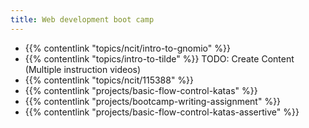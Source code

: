 ```yaml
---
title: Web development boot camp
---
```

 - {{% contentlink "topics/ncit/intro-to-gnomio" %}}
 - {{% contentlink "topics/intro-to-tilde" %}} TODO: Create Content (Multiple instruction videos)
 - {{% contentlink "topics/ncit/115388" %}} 
 - {{% contentlink "projects/basic-flow-control-katas" %}} 
 - {{% contentlink "projects/bootcamp-writing-assignment" %}} 
 - {{% contentlink "projects/basic-flow-control-katas-assertive" %}} 
